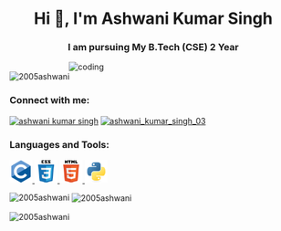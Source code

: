 <h1 align="center">Hi 👋, I'm Ashwani Kumar Singh</h1>
<h3 align="center">I am pursuing My B.Tech (CSE) 2 Year</h3>
<img align="right" alt="coding" width="400" src="https://user-images.githubusercontent.com/55389276/140866485-8fb1c876-9a8f-4d6a-98dc-08c4981eaf70.gif">


<p align="left"> <img src="https://komarev.com/ghpvc/?username=2005ashwani&label=Profile%20views&color=0e75b6&style=flat" alt="2005ashwani" /> </p>

<h3 align="left">Connect with me:</h3>
<p align="left">
<a href="https://twitter.com/ashwani kumar singh" target="blank"><img align="center" src="https://raw.githubusercontent.com/rahuldkjain/github-profile-readme-generator/master/src/images/icons/Social/twitter.svg" alt="ashwani kumar singh" height="30" width="40" /></a>
<a href="https://instagram.com/ashwani_kumar_singh_03" target="blank"><img align="center" src="https://raw.githubusercontent.com/rahuldkjain/github-profile-readme-generator/master/src/images/icons/Social/instagram.svg" alt="ashwani_kumar_singh_03" height="30" width="40" /></a>
</p>

<h3 align="left">Languages and Tools:</h3>
<p align="left"> <a href="https://www.cprogramming.com/" target="_blank" rel="noreferrer"> <img src="https://raw.githubusercontent.com/devicons/devicon/master/icons/c/c-original.svg" alt="c" width="40" height="40"/> </a> <a href="https://www.w3schools.com/css/" target="_blank" rel="noreferrer"> <img src="https://raw.githubusercontent.com/devicons/devicon/master/icons/css3/css3-original-wordmark.svg" alt="css3" width="40" height="40"/> </a> <a href="https://www.w3.org/html/" target="_blank" rel="noreferrer"> <img src="https://raw.githubusercontent.com/devicons/devicon/master/icons/html5/html5-original-wordmark.svg" alt="html5" width="40" height="40"/> </a> <a href="https://www.python.org" target="_blank" rel="noreferrer"> <img src="https://raw.githubusercontent.com/devicons/devicon/master/icons/python/python-original.svg" alt="python" width="40" height="40"/> </a> </p>

<p><img align="left" src="https://github-readme-stats.vercel.app/api/top-langs?username=2005ashwani&show_icons=true&locale=en&layout=compact" alt="2005ashwani" /></p>

<p>&nbsp;<img align="center" src="https://github-readme-stats.vercel.app/api?username=2005ashwani&show_icons=true&locale=en" alt="2005ashwani" /></p>

<p><img align="center" src="https://github-readme-streak-stats.herokuapp.com/?user=2005ashwani&" alt="2005ashwani" /></p>

